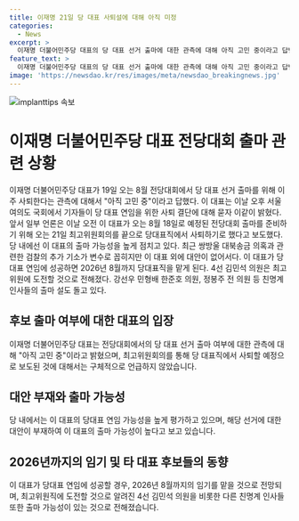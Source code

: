 ```yaml
---
title: 이재명 21일 당 대표 사퇴설에 대해 아직 미정
categories:
  - News
excerpt: >
  이재명 더불어민주당 대표의 당 대표 선거 출마에 대한 관측에 대해 아직 고민 중이라고 답변했다. 일부 언론은 이 대표가 8월 전당대회를 위해 사퇴할 것으로 보도했지만, 당 내에서는 그의 출마 가능성을 높게 평가하고 있다. 쌍방울 대북송금 의혹과 관련한 검찰의 추가 기소가 변수로 꼽히지만, 이 대표 외에 대안이 없어 보인다. 이 대표가 당대표 연임에 성공하면 2026년 8월까지 당대표직을 맡게 된다. 4선 김민석 의원은 최고위원에 도전할 것으로 전해졌고, 다른 친명계 인사들의 출마 설도 돌고 있다.
feature_text: >
  이재명 더불어민주당 대표의 당 대표 선거 출마에 대한 관측에 대해 아직 고민 중이라고 답변했다. 일부 언론은 이 대표가 8월 전당대회를 위해 사퇴할 것으로 보도했지만, 당 내에서는 그의 출마 가능성을 높게 평가하고 있다. 쌍방울 대북송금 의혹과 관련한 검찰의 추가 기소가 변수로 꼽히지만, 이 대표 외에 대안이 없어 보인다. 이 대표가 당대표 연임에 성공하면 2026년 8월까지 당대표직을 맡게 된다. 4선 김민석 의원은 최고위원에 도전할 것으로 전해졌고, 다른 친명계 인사들의 출마 설도 돌고 있다.
image: 'https://newsdao.kr/res/images/meta/newsdao_breakingnews.jpg'
---
```


<p><img src="https://newsdao.kr/res/images/meta/newsdao_breakingnews.jpg" alt="implanttips 속보" /></p>

<h1>이재명 더불어민주당 대표 전당대회 출마 관련 상황</h1>

<p data-ke-size="size16">이재명 더불어민주당 대표가 19일 오는 8월 전당대회에서 당 대표 선거 출마를 위해 이주 사퇴한다는 관측에 대해서 "아직 고민 중"이라고 답했다. 이 대표는 이날 오후 서울 여의도 국회에서 기자들이 당 대표 연임을 위한 사퇴 결단에 대해 묻자 이같이 밝혔다. 앞서 일부 언론은 이날 오전 이 대표가 오는 8월 18일로 예정된 전당대회 출마를 준비하기 위해 오는 21일 최고위원회의를 끝으로 당대표직에서 사퇴하기로 했다고 보도했다. 당 내에선 이 대표의 출마 가능성을 높게 점치고 있다. 최근 쌍방울 대북송금 의혹과 관련한 검찰의 추가 기소가 변수로 꼽히지만 이 대표 외에 대안이 없어서다. 이 대표가 당대표 연임에 성공하면 2026년 8월까지 당대표직을 맡게 된다. 4선 김민석 의원은 최고위원에 도전할 것으로 전해졌다. 강선우 민형배 한준호 의원, 정봉주 전 의원 등 친명계 인사들의 출마 설도 돌고 있다.</p>

<h2 data-ke-size="size26">후보 출마 여부에 대한 대표의 입장</h2>

<p data-ke-size="size16">이재명 더불어민주당 대표는 전당대회에서의 당 대표 선거 출마 여부에 대한 관측에 대해 "아직 고민 중"이라고 밝혔으며, 최고위원회의를 통해 당 대표직에서 사퇴할 예정으로 보도된 것에 대해서는 구체적으로 언급하지 않았습니다.</p>

<h2 data-ke-size="size26">대안 부재와 출마 가능성</h2>

<p data-ke-size="size16">당 내에서는 이 대표의 당대표 연임 가능성을 높게 평가하고 있으며, 해당 선거에 대한 대안이 부재하여 이 대표의 출마 가능성이 높다고 보고 있습니다.</p>

<h2 data-ke-size="size26">2026년까지의 임기 및 타 대표 후보들의 동향</h2>

<p data-ke-size="size16">이 대표가 당대표 연임에 성공할 경우, 2026년 8월까지의 임기를 맡을 것으로 전망되며, 최고위원직에 도전할 것으로 알려진 4선 김민석 의원을 비롯한 다른 친명계 인사들 또한 출마 가능성이 있는 것으로 전해졌습니다.</p>


